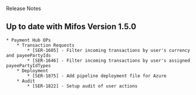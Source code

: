 Release Notes

## Up to date with Mifos Version 1.5.0

    * Payment Hub OPs
        * Transaction Requests
            * [SER-1605] - Filter incoming transactions by user's currency and payeePartyIds
            * [SER-1646] - Filter incoming transactions by user's assigned payeePartyIdTypes
        * Deployment
            * [SER-1875] - Add pipeline deployment file for Azure
        * Audit
            * [SER-1822] - Setup audit of user actions
            
